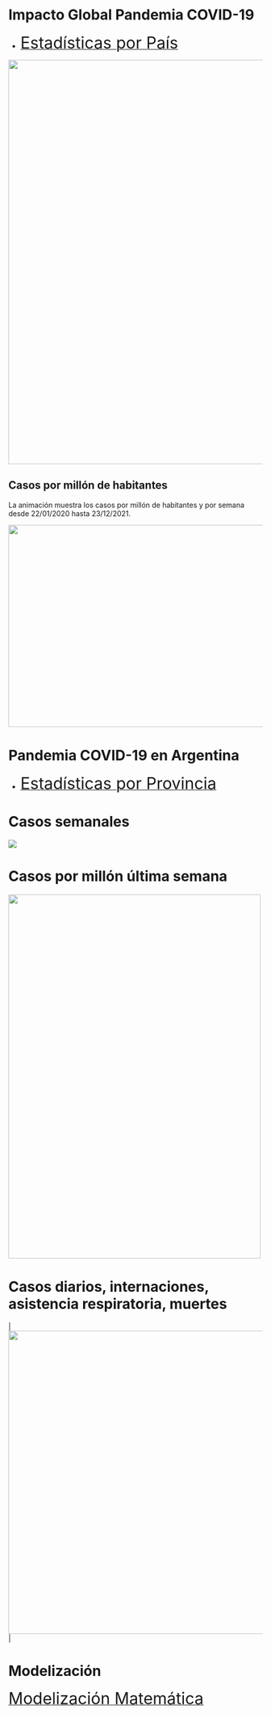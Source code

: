 <h1> Impacto Global Pandemia COVID-19</h1>

* [<font size="6"> Estadísticas por País </font> ](internacionales/README.md)

<img src="internacionales/imagenes/Mundial.png" width="640" height="800">



<h2> Casos por millón de habitantes </h2>

La animación muestra los casos por millón de habitantes y por semana desde 22/01/2020 hasta 23/12/2021.

<img src="video/Planeta_Casos_x_Millon_x_Semana.gif" width="940" height="400">



<h1> Pandemia COVID-19 en Argentina</h1>

* [<font size="6"> Estadísticas por Provincia </font> ](provincias/README.md)

<h1> Casos semanales </h1>
<img src="video/argentina_casos_x_semana.gif">

<h1>Casos por millón última semana</h1>
<img src="imagenes/ARGENTINA-casosx1M.png" width="500" height="720">


<h1>Casos diarios, internaciones, asistencia respiratoria, muertes</h1>

|<img src="imagenes/ARGENTINA-General.png" width="600" height="600">|








<h1> Modelización </h1>

[<font size="6"> Modelización Matemática  </font> ](fiteos/README.md)
